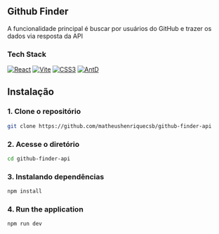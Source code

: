 ## Github Finder 
 
A funcionalidade principal é buscar por usuários do GitHub e trazer os dados via resposta da API

### Tech Stack

[![React](https://img.shields.io/badge/-React-333333?style=flat&logo=react)](https://pt-br.reactjs.org)
[![Vite](https://img.shields.io/badge/-Vite-333333?style=flat&logo=vite)](https://vitejs.dev/)
[![CSS3](https://img.shields.io/badge/-CSS3-333333?style=flat&logo=css3&logoColor=blue)](https://developer.mozilla.org/pt-BR/docs/Web/CSS)
[![AntD](https://img.shields.io/badge/-AntD-333333?style=flat&logo=antdesign&logoColor=blue)](https://ant.design/)
  
## Instalação

### 1. Clone o repositório

```bash
git clone https://github.com/matheushenriquecsb/github-finder-api
```

### 2. Acesse o diretório

```bash
cd github-finder-api
``` 

### 3. Instalando dependências

```bash
npm install
``` 

### 4. Run the application

```bash
npm run dev
``` 
